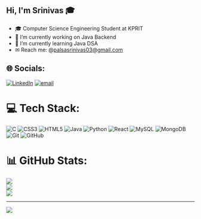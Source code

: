 ## Hi, I'm Srinivas 🎓

- 🎓 Computer Science Engineering Student at KPRIT
- 🔭 I’m currently working on Java Backend 
- 🌱 I’m currently learning Java DSA
- ✉ Reach me: @palsasrinivas03@gmail.com


## 🌐 Socials:
[![LinkedIn](https://img.shields.io/badge/LinkedIn-%230077B5.svg?logo=linkedin&logoColor=white)](https://linkedin.com/in/srinivas-palsa) [![email](https://img.shields.io/badge/Email-D14836?logo=gmail&logoColor=white)](mailto:palsasrinivas03@gmail.com) 

# 💻 Tech Stack:
![C](https://img.shields.io/badge/c-%2300599C.svg?style=for-the-badge&logo=c&logoColor=white) ![CSS3](https://img.shields.io/badge/css3-%231572B6.svg?style=for-the-badge&logo=css3&logoColor=white) ![HTML5](https://img.shields.io/badge/html5-%23E34F26.svg?style=for-the-badge&logo=html5&logoColor=white) ![Java](https://img.shields.io/badge/java-%23ED8B00.svg?style=for-the-badge&logo=openjdk&logoColor=white) ![Python](https://img.shields.io/badge/python-3670A0?style=for-the-badge&logo=python&logoColor=ffdd54) ![React](https://img.shields.io/badge/react-%2320232a.svg?style=for-the-badge&logo=react&logoColor=%2361DAFB) ![MySQL](https://img.shields.io/badge/mysql-4479A1.svg?style=for-the-badge&logo=mysql&logoColor=white) ![MongoDB](https://img.shields.io/badge/MongoDB-%234ea94b.svg?style=for-the-badge&logo=mongodb&logoColor=white) ![Git](https://img.shields.io/badge/git-%23F05033.svg?style=for-the-badge&logo=git&logoColor=white) ![GitHub](https://img.shields.io/badge/github-%23121011.svg?style=for-the-badge&logo=github&logoColor=white)
# 📊 GitHub Stats:
![](https://github-readme-stats.vercel.app/api?username=srinivas-palsa&theme=merko&hide_border=false&include_all_commits=false&count_private=false)<br/>
![](https://nirzak-streak-stats.vercel.app/?user=srinivas-palsa&theme=merko&hide_border=false)<br/>
![](https://github-readme-stats.vercel.app/api/top-langs/?username=srinivas-palsa&theme=merko&hide_border=false&include_all_commits=false&count_private=false&layout=compact)

---
[![](https://visitcount.itsvg.in/api?id=srinivas-palsa&icon=4&color=0)](https://visitcount.itsvg.in)
